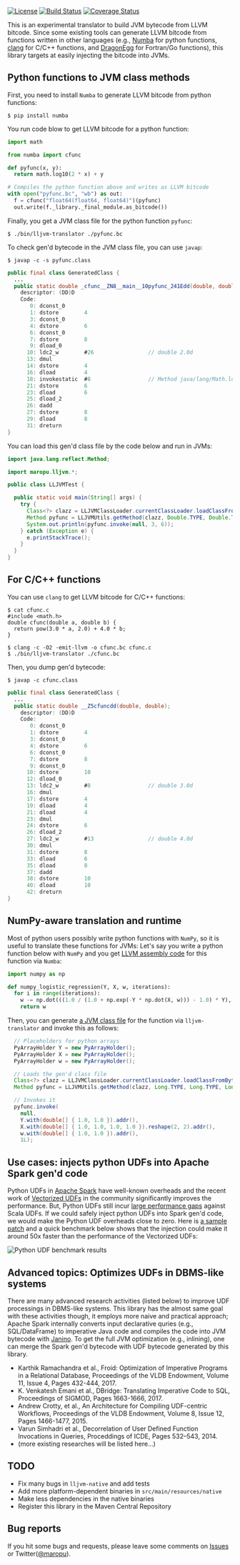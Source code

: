 [![License](http://img.shields.io/:license-Apache_v2-blue.svg)](https://github.com/maropu/lljvm-translator/blob/master/LICENSE)
[![Build Status](https://travis-ci.org/maropu/lljvm-translator.svg?branch=master)](https://travis-ci.org/maropu/lljvm-translator)
[![Coverage Status](https://coveralls.io/repos/github/maropu/lljvm-translator/badge.svg?branch=master)](https://coveralls.io/github/maropu/lljvm-translator?branch=master)

This is an experimental translator to build JVM bytecode from LLVM bitcode.
Since some existing tools can generate LLVM bitcode from functions written in other languages
(e.g.,  [Numba](https://numba.pydata.org/) for python functions,
[clang](https://clang.llvm.org/) for C/C++ functions, and [DragonEgg](https://dragonegg.llvm.org/) for Fortran/Go functions),
this library targets at easily injecting the bitcode into JVMs.

## Python functions to JVM class methods

First, you need to install `Numba` to generate LLVM bitcode from python functions:

    $ pip install numba

You run code blow to get LLVM bitcode for a python function:

```python
import math

from numba import cfunc

def pyfunc(x, y):
  return math.log10(2 * x) + y

# Compiles the python function above and writes as LLVM bitcode
with open("pyfunc.bc", "wb") as out:
  f = cfunc("float64(float64, float64)")(pyfunc)
  out.write(f._library._final_module.as_bitcode())
```

Finally, you get a JVM class file for the python function `pyfunc`:

    $ ./bin/lljvm-translator ./pyfunc.bc

To check gen'd bytecode in the JVM class file, you can use `javap`:

    $ javap -c -s pyfunc.class

```java
public final class GeneratedClass {
  ...
  public static double _cfunc__ZN8__main__10pyfunc_241Edd(double, double);
    descriptor: (DD)D
    Code:
       0: dconst_0
       1: dstore        4
       3: dconst_0
       4: dstore        6
       6: dconst_0
       7: dstore        8
       9: dload_0
      10: ldc2_w        #26                 // double 2.0d
      13: dmul
      14: dstore        4
      16: dload         4
      18: invokestatic  #8                  // Method java/lang/Math.log10:(D)D
      21: dstore        6
      23: dload         6
      25: dload_2
      26: dadd
      27: dstore        8
      29: dload         8
      31: dreturn
}
```

You can load this gen'd class file by the code below and run in JVMs:

```java
import java.lang.reflect.Method;

import maropu.lljvm.*;

public class LLJVMTest {

  public static void main(String[] args) {
    try {
      Class<?> clazz = LLJVMClassLoader.currentClassLoader.loadClassFromBytecodeFile("GeneratedClass", "pyfunc.class");
      Method pyfunc = LLJVMUtils.getMethod(clazz, Double.TYPE, Double.TYPE);
      System.out.println(pyfunc.invoke(null, 3, 6));
    } catch (Exception e) {
      e.printStackTrace();
    }
  }
}
```

## For C/C++ functions

You can use `clang` to get LLVM bitcode for C/C++ functions:

    $ cat cfunc.c
    #include <math.h>
    double cfunc(double a, double b) {
      return pow(3.0 * a, 2.0) + 4.0 * b;
    }

    $ clang -c -O2 -emit-llvm -o cfunc.bc cfunc.c
    $ ./bin/lljvm-translator ./cfunc.bc

Then, you dump gen'd bytecode:

    $ javap -c cfunc.class

```java
public final class GeneratedClass {
  ...
  public static double __Z5cfuncdd(double, double);
    descriptor: (DD)D
    Code:
       0: dconst_0
       1: dstore        4
       3: dconst_0
       4: dstore        6
       6: dconst_0
       7: dstore        8
       9: dconst_0
      10: dstore        10
      12: dload_0
      13: ldc2_w        #8                  // double 3.0d
      16: dmul
      17: dstore        4
      19: dload         4
      21: dload         4
      23: dmul
      24: dstore        6
      26: dload_2
      27: ldc2_w        #13                 // double 4.0d
      30: dmul
      31: dstore        8
      33: dload         6
      35: dload         8
      37: dadd
      38: dstore        10
      40: dload         10
      42: dreturn
}
```

## NumPy-aware translation and runtime

Most of python users possibly write python functions with `NumPy`, so it is useful to translate these functions for JVMs:
Let's say you write a python function below with `NumPy` and
you get [LLVM assembly code](./examples/numpy_logistic_regression.ll) for this function via `Numba`:

```python
import numpy as np

def numpy_logistic_regression(Y, X, w, iterations):
  for i in range(iterations):
    w -= np.dot(((1.0 / (1.0 + np.exp(-Y * np.dot(X, w))) - 1.0) * Y), X)
    return w
```

Then, you can generate [a JVM class file](./examples/numpy_logistic_regression.jasmin) for the function
via `lljvm-translator` and invoke this as follows:

```java
  // Placeholders for python arrays
  PyArrayHolder Y = new PyArrayHolder();
  PyArrayHolder X = new PyArrayHolder();
  PyArrayHolder w = new PyArrayHolder();

  // Loads the gen'd class file
  Class<?> clazz = LLJVMClassLoader.currentClassLoader.loadClassFromBytecodeFile("GeneratedClass", "numpy_logistic_regression.class");
  Method pyfunc = LLJVMUtils.getMethod(clazz, Long.TYPE, Long.TYPE, Long.TYPE, Long.TYPE);

  // Invokes it
  pyfunc.invoke(
    null,
    Y.with(double[] { 1.0, 1.0 }).addr(),
    X.with(double[] { 1.0, 1.0, 1.0, 1.0 }).reshape(2, 2).addr(),
    w.with(double[] { 1.0, 1.0 }).addr(),
    1L);
```

## Use cases: injects python UDFs into Apache Spark gen'd code

Python UDFs in [Apache Spark](https://spark.apache.org/) have well-known overheads and the recent work of
[Vectorized UDFs](https://issues.apache.org/jira/browse/SPARK-21190) in the community
significantly improves the performance. But, Python UDFs still incur
[large performance gaps](https://gist.github.com/maropu/9f995f65b1cb160865e79e14e5216320) against Scala UDFs.
If we could safely inject python UDFs into Spark gen'd code, we would make the Python UDF overheads close to zero.
Here is [a sample patch](https://github.com/apache/spark/compare/master...maropu:LLJVMSpike) and
a quick benchmark below shows that the injection could make it around 50x faster than
the performance of the Vectorized UDFs:

![Python UDF benchmark results](resources/udf_benchmark_results.png)

## Advanced topics: Optimizes UDFs in DBMS-like systems

There are many advanced research activities (listed below) to improve UDF processings in DBMS-like systems.
This library has the almost same goal with these activities though, it employs more naive and practical approach;
Apache Spark internally converts input declarative quries (e.g., SQL/DataFrame) to imperative Java code and
compiles the code into JVM bytecode with [Janino](http://janino-compiler.github.io/janino/).
To get the full JVM optimization (e.g., inlining), one can merge the Spark gen'd bytecode
with UDF bytecode generated by this library.

 * Karthik Ramachandra et al., Froid: Optimization of Imperative Programs in a Relational Database, Proceedings of the VLDB Endowment, Volume 11, Issue 4, Pages 432-444, 2017.
 * K. Venkatesh Emani et al., DBridge: Translating Imperative Code to SQL, Proceedings of SIGMOD, Pages 1663-1666, 2017.
 * Andrew Crotty, et al., An Architecture for Compiling UDF-centric Workflows, Proceedings of the VLDB Endowment, Volume 8, Issue 12, Pages 1466-1477, 2015.
 * Varun Simhadri et al., Decorrelation of User Defined Function Invocations in Queries, Proceddings of ICDE, Pages 532–543, 2014.
 * (more existing researches will be listed here...)

## TODO

 * Fix many bugs in `lljvm-native` and add tests
 * Add more platform-dependent binaries in `src/main/resources/native`
 * Make less dependencies in the native binaries
 * Register this library in the Maven Central Repository

## Bug reports

If you hit some bugs and requests, please leave some comments on [Issues](https://github.com/maropu/llvm-jdc/issues)
or Twitter([@maropu](http://twitter.com/#!/maropu)).

